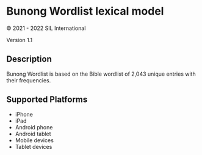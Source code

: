 Bunong Wordlist lexical model
===================

© 2021 - 2022 SIL International

Version 1.1

Description
-----------

Bunong Wordlist is based on the Bible wordlist of 2,043 unique entries with their frequencies.

Supported Platforms
-------------------
 * iPhone
 * iPad
 * Android phone
 * Android tablet
 * Mobile devices
 * Tablet devices

